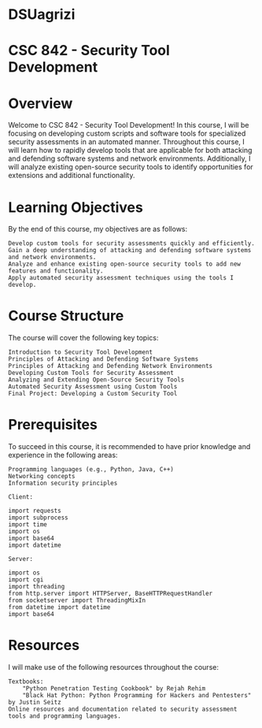# DSUagrizi
CSC 842 - Security Tool Development
===
Overview
===
Welcome to CSC 842 - Security Tool Development! In this course, I will be focusing on developing custom scripts and software tools for specialized security assessments in an automated manner. Throughout this course, I will learn how to rapidly develop tools that are applicable for both attacking and defending software systems and network environments. Additionally, I will analyze existing open-source security tools to identify opportunities for extensions and additional functionality.

Learning Objectives
===
By the end of this course, my objectives are as follows:

    Develop custom tools for security assessments quickly and efficiently.
    Gain a deep understanding of attacking and defending software systems and network environments.
    Analyze and enhance existing open-source security tools to add new features and functionality.
    Apply automated security assessment techniques using the tools I develop.

Course Structure
===
The course will cover the following key topics:

    Introduction to Security Tool Development
    Principles of Attacking and Defending Software Systems
    Principles of Attacking and Defending Network Environments
    Developing Custom Tools for Security Assessment
    Analyzing and Extending Open-Source Security Tools
    Automated Security Assessment using Custom Tools
    Final Project: Developing a Custom Security Tool

Prerequisites
===

To succeed in this course, it is recommended to have prior knowledge and experience in the following areas:

    Programming languages (e.g., Python, Java, C++)
    Networking concepts
    Information security principles

    Client:

    import requests
    import subprocess
    import time
    import os
    import base64
    import datetime

    Server:

    import os
    import cgi
    import threading
    from http.server import HTTPServer, BaseHTTPRequestHandler
    from socketserver import ThreadingMixIn
    from datetime import datetime
    import base64

Resources
===

I will make use of the following resources throughout the course:

    Textbooks:
        "Python Penetration Testing Cookbook" by Rejah Rehim
        "Black Hat Python: Python Programming for Hackers and Pentesters" by Justin Seitz
    Online resources and documentation related to security assessment tools and programming languages.

